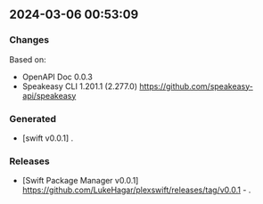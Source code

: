 

## 2024-03-06 00:53:09
### Changes
Based on:
- OpenAPI Doc 0.0.3 
- Speakeasy CLI 1.201.1 (2.277.0) https://github.com/speakeasy-api/speakeasy
### Generated
- [swift v0.0.1] .
### Releases
- [Swift Package Manager v0.0.1] https://github.com/LukeHagar/plexswift/releases/tag/v0.0.1 - .